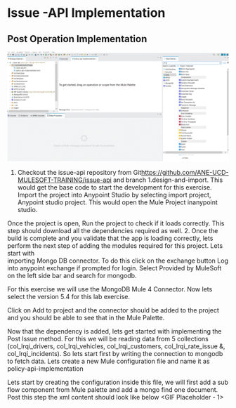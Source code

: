 # Issue -API Implementation
## Post Operation Implementation
![image](docs/images/mongo.gif)
1. Checkout the issue-api repository from Git<https://github.com/ANE-UCD-MULESOFT-TRAINING/issue-api> and branch 1.design-and-import. 
  This would get the base code to start the development for this exercise. 
  Import the project into Anypoint Studio by selecting import project, Anypoint studio project. This would open the Mule Project inanypoint studio. 
 
  Once the project is open, Run the project to check if it loads correctly. This step should download all the dependencies required as well. 
2. Once the build is complete and you validate that the app is loading correctly, lets perform the next step of adding the modules required for this project. Lets start with       
importing Mongo DB connector. 
    To do this click on the exchange button 
    Log into anypoint exchange if prompted for login.
    Select Provided by MuleSoft on the left side bar and search for mongodb.

For this exercise we will use the MongoDB Mule 4 Connector. Now lets select the version 5.4 for this lab exercise.



Click on Add to project and the connector should be added to the project and you should be able to see that in the Mule Palette.

Now that the dependency is added, lets get started with implementing the Post Issue method. For this we will be reading data from 5 collections (col_lrqi_drivers, col_lrqi_vehicles, col_lrqi_customers, col_lrqi_rate_issue &, col_lrqi_incidents).
So lets start first by writing the connection to mongodb to fetch data.
Lets create a new Mule configuration file and name it as policy-api-implementation

Lets start by creating the configuration inside this file, we will first add a sub flow component from Mule palette and add a mongo find one document. Post this step the xml content should look like below
<GIF Placeholder - 1>

